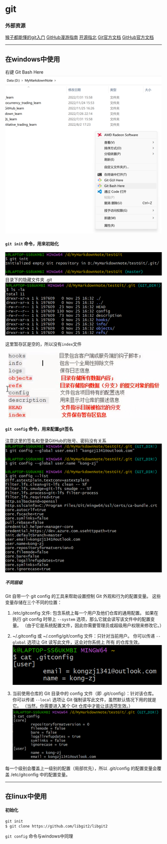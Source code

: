 # git

### 外部资源

[猴子都能懂的git入门](https://backlog.com/git-tutorial/cn/)
[GitHub漫游指南](https://github.phodal.com/#/chapter/Github%E6%BC%AB%E6%B8%B8%E6%8C%87%E5%8D%97)
[开源指北](https://oschina.gitee.io/opensource-guide/)
[Git官方文档](https://git-scm.com/book/zh/v2)
[GitHub官方文档](https://docs.github.com/cn)

---

## 在windows中使用
右键 Git Bash Here
![](2022-11-25-16-30-55.png)
#### ```git init``` 命令，用来初始化
![](2022-11-25-16-33-40.png)
目录下的隐藏文件夹 .git
![](2022-11-25-16-34-56.png)

这里暂存区是空的，所以没有```index```文件

![](2022-11-28-23-25-41.png)

#### ```git config``` 命令，用来配置git签名
注意这里的签名和登录GitHub的账号、密码没有关系
![](2022-11-25-16-50-20.png)
##### 不同层级

Git 自带一个 git config 的工具来帮助设置控制 Git 外观和行为的配置变量。 这些变量存储在三个不同的位置：

1. /etc/gitconfig 文件: 包含系统上每一个用户及他们仓库的通用配置。 如果在执行 git config 时带上 ```--system``` 选项，那么它就会读写该文件中的配置变量。 （由于它是系统配置文件，因此你需要管理员或超级用户权限来修改它。）

2. ~/.gitconfig 或 ~/.config/git/config 文件：只针对当前用户。 你可以传递 ```--global``` 选项让 Git 读写此文件，这会对你系统上 所有 的仓库生效。
![](2022-11-25-16-56-52.png)

3. 当前使用仓库的 Git 目录中的 config 文件（即 .git/config）：针对该仓库。 你可以传递 ```--local``` 选项让 Git 强制读写此文件，虽然默认情况下用的就是它。 （当然，你需要进入某个 Git 仓库中才能让该选项生效。）
![](2022-11-25-16-55-26.png)

每一个级别会覆盖上一级别的配置（局部优先），所以 .git/config 的配置变量会覆盖 /etc/gitconfig 中的配置变量。

---

## 在linux中使用

#### 初始化

```
git init
$ git clone https://github.com/libgit2/libgit2
```

```git config``` 命令与windows中同理


